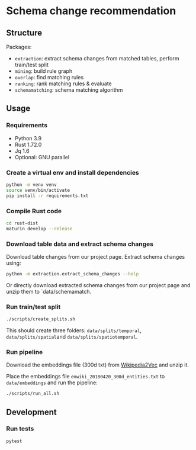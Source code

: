 # Schema change recommendation

## Structure

Packages:
- ``extraction``: extract schema changes from matched tables, perform train/test split
- ``mining``: build rule graph
- ``overlap``: find matching rules
- ``ranking``: rank matching rules & evaluate
- ``schemamatching``: schema matching algorithm

## Usage

### Requirements
- Python 3.9
- Rust 1.72.0
- Jq 1.6
- Optional: GNU parallel

### Create a virtual env and install dependencies

```bash
python -m venv venv
source venv/bin/activate
pip install -r requirements.txt
```

### Compile Rust code

```bash
cd rust-dist
maturin develop --release
```

### Download table data and extract schema changes

Download table changes from our project page. Extract schema changes using:

```bash
python -m extraction.extract_schema_changes --help
```

Or directly download extracted schema changes from our project page and unzip them to `data/schemamatch.

### Run train/test split

```bash
./scripts/create_splits.sh
```

This should create three folders: `data/splits/temporal`, `data/splits/spatial`and `data/splits/spatiotemporal`.

### Run pipeline

Download the embeddings file (300d txt) from [Wikipedia2Vec](https://wikipedia2vec.github.io/wikipedia2vec/pretrained/) and unzip it.

Place the embeddings file `enwiki_20180420_300d_entities.txt` to `data/embeddings` and run the pipeline:

```bash
./scripts/run_all.sh
```

## Development

### Run tests

```bash
pytest
```